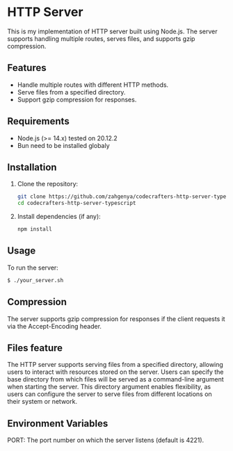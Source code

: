 # HTTP Server
This is my implementation of HTTP server built using Node.js. The server supports handling multiple routes, serves files, and supports gzip compression.
## Features
- Handle multiple routes with different HTTP methods.
- Serve files from a specified directory.
- Support gzip compression for responses.
## Requirements
- Node.js (>= 14.x) tested on 20.12.2
- Bun need to be installed globaly
## Installation
1. Clone the repository:
    ```bash
    git clone https://github.com/zahgenya/codecrafters-http-server-typescript
    cd codecrafters-http-server-typescript
    ```
2. Install dependencies (if any):
    ```bash
    npm install
    ```
## Usage
To run the server:
```bash
$ ./your_server.sh
```
## Compression
The server supports gzip compression for responses if the client requests it via the Accept-Encoding header.
## Files feature
The HTTP server supports serving files from a specified directory, allowing users to interact with resources stored on the server. Users can specify the base directory from which files will be served as a command-line argument when starting the server. This directory argument enables flexibility, as users can configure the server to serve files from different locations on their system or network. 
## Environment Variables
PORT: The port number on which the server listens (default is 4221).